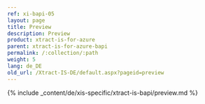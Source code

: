 ```yaml
---
ref: xi-bapi-05
layout: page
title: Preview
description: Preview
product: xtract-is-for-azure
parent: xtract-is-for-azure-bapi
permalink: /:collection/:path
weight: 5
lang: de_DE
old_url: /Xtract-IS-DE/default.aspx?pageid=preview
---
```

{% include _content/de/xis-specific/xtract-is-bapi/preview.md %}
